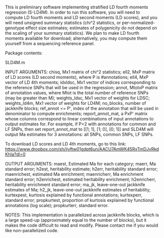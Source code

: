 This is preliminary software implementing stratified LD fourth moments regression (S-LD4M). In order to run this software, you will need to compute LD fourth moments and LD second moments (LD scores), and you will need unsigned summary statistics (chi^2 statistics, or per-normalized-genotype effect size estimates; estimates of polygenicity do not depend on the scaling of your summary statistics). We plan to make LD fourth moments available for download; alternatively, you may compute them yourself from a sequencing reference panel.

Package contents:

SLD4M.m

INPUT ARGUMENTS: chisq,  Mx1 matrix of chi^2 statistics; ell2, MxP matrix of LD scores (LD second moments), where P is #annotations; ell4, MxP vector of LD 4th moments; idxldsc, Mx1 vector of indices corresponding  to the reference SNPs that will be used in the regression; annot, MtotxP matrix of annotation values, where Mtot is the total number of reference SNPs (may be greater than M); weights_ldsc, Mx1 vector of weights for LDSC; weights_ld4m, Mx1 vector of weights for LD4M; no_blocks, number of jackknife blocks; ref_annot <= P', index of the annotation that will be used in denominator to compute enrichments; report_annot_mat, a PxP' matrix whose columns correspond to linear combinations of input annotations to output estimates for. For example, if P=2 with annotations for common and LF SNPs, then set report_annot_mat to [[1; 1], [1; 0], [0; 1]] and SLD4M will output Ma estimates for 3 annotations: all SNPs, common SNPs, LF SNPs. 

To download LD scores and LD 4th moments, go to this link: https://www.dropbox.com/sh/iiyftw01gdpt6un/AACU7AmWK45RxTmDJvRkdKhIa?dl=0

OUTPUT ARGUMENTS: maest, Estimated Ma for each category;  maerr, Ma standard error; h2est, heritability estimate; h2err,  heritability standard error; maenrichest, estimated Ma enrichment; maenricherr, Ma enrichment standard error; h2enrichest, estimated  heritability enrichment; h2enricherr, heritability enrichment standard  error; ma_jk, leave-one-out jackknife estimates of Ma; h2_jk, leave-one-out jackknife estimates of heritability; kurtexpest, kurtosis explained by functional annotations; kurtexperr, standard error; propkurtest, proportion of kurtosis explained by functional annotations (log scale); propkurterr, standard error.

NOTES: This implementation is parallelized across jackknife blocks, which is a large speed-up (approximately equal to the number of blocks), but it makes the code difficult to read and modify. Please contact me if you would like non-parallelized code.
